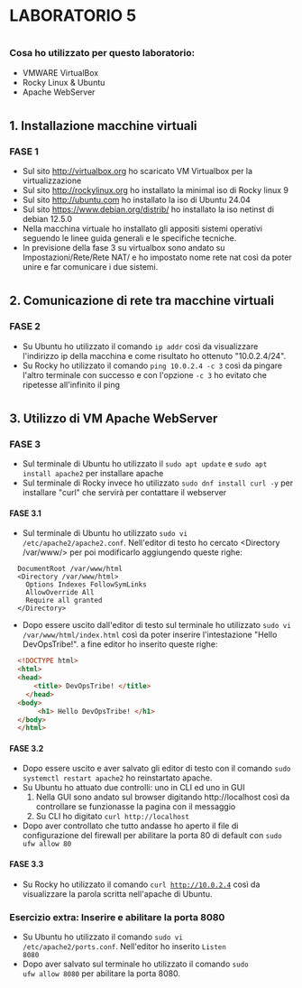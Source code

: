 # LABORATORIO 5
#
### Cosa ho utilizzato per questo laboratorio:
- VMWARE VirtualBox
- Rocky Linux & Ubuntu
- Apache WebServer
#
## 1. Installazione macchine virtuali
### FASE 1
   - Sul sito http://virtualbox.org ho scaricato VM Virtualbox per la virtualizzazione
  - Sul sito http://rockylinux.org ho installato la minimal iso di Rocky linux 9
  - Sul sito http://ubuntu.com ho installato la iso di Ubuntu 24.04
  - Sul sito https://www.debian.org/distrib/ ho installato la iso netinst di debian 12.5.0
  - Nella macchina virtuale ho installato gli appositi sistemi operativi seguendo le linee guida generali e le specifiche tecniche.
  - In previsione della fase 3 su virtualbox sono andato su Impostazioni/Rete/Rete NAT/ e ho impostato nome rete nat così da poter unire e far comunicare i due sistemi.
#
## 2. Comunicazione di rete tra macchine virtuali
### FASE 2
- Su Ubuntu ho utilizzato il comando `ip addr` così da visualizzare l'indirizzo ip della macchina e come risultato ho ottenuto "10.0.2.4/24".
- Su Rocky ho utilizzato il comando `ping 10.0.2.4 -c 3` così da pingare l'altro terminale con successo e con l'opzione `-c 3` ho evitato che ripetesse all'infinito il ping
#
## 3. Utilizzo di VM Apache WebServer
### FASE 3
- Sul terminale di Ubuntu ho utilizzato il `sudo apt update` e `sudo apt install apache2` per installare apache
- Sul terminale di Rocky invece ho utilizzato `sudo dnf install curl -y` per installare "curl" che servirà per contattare il webserver
#### FASE 3.1
- Sul terminale di Ubuntu ho utilizzato `sudo vi /etc/apache2/apache2.conf`. Nell'editor di testo ho cercato <Directory /var/www/> per poi modificarlo aggiungendo queste righe: 
```
  DocumentRoot /var/www/html
  <Directory /var/www/html>
    Options Indexes FollowSymLinks
    AllowOverride All
    Require all granted
  </Directory> 
```  

- Dopo essere uscito dall'editor di testo sul terminale ho utilizzato <code>sudo vi /var/www/html/index.html</code> così da poter inserire l'intestazione "Hello DevOpsTribe!". a fine editor ho inserito queste righe:  

```html
  <!DOCTYPE html>
  <html>
  <head>
      <title> DevOpsTribe! </title>
    </head>
  <body>
       <h1> Hello DevOpsTribe! </h1>
  </body>
  </html>
```

#### FASE 3.2
- Dopo essere uscito e aver salvato gli editor di testo con il comando <code>sudo systemctl restart apache2</code> ho reinstartato apache.
- Su Ubuntu ho attuato due controlli: uno in CLI ed uno in GUI
  1. Nella GUI sono andato sul browser digitando http://localhost così da controllare se funzionasse la pagina con il messaggio
  2. Su CLI ho digitato <code>curl http://localhost</code>
- Dopo aver controllato che tutto andasse ho aperto il file di configurazione del firewall per abilitare la porta 80 di default con <code>sudo ufw allow 80</code>
#### FASE 3.3
- Su Rocky ho utilizzato il comando <code>curl http://10.0.2.4</code> così da visualizzare la parola scritta nell'apache di Ubuntu.

### Esercizio extra: Inserire e abilitare la porta 8080
- Su Ubuntu ho utilizzato il comando <code>sudo vi /etc/apache2/ports.conf</code>. Nell'editor ho inserito <code>Listen 8080</code>
- Dopo aver salvato sul terminale ho utilizzato il comando <code>sudo ufw allow 8080</code> per abilitare la porta 8080.



